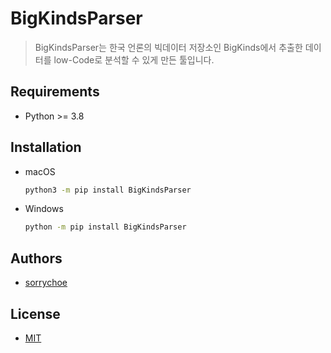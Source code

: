 # BigKindsParser

> BigKindsParser는 한국 언론의 빅데이터 저장소인 BigKinds에서 추출한 데이터를 low-Code로 분석할 수 있게 만든 툴입니다.

## Requirements

- Python >= 3.8

## Installation

- macOS

  ```bash
  python3 -m pip install BigKindsParser
  ```

- Windows

  ```bash
  python -m pip install BigKindsParser
  ```


## Authors

- [sorrychoe](https://www.github.com/sorrychoe)


## License

- [MIT](https://choosealicense.com/licenses/mit/)
